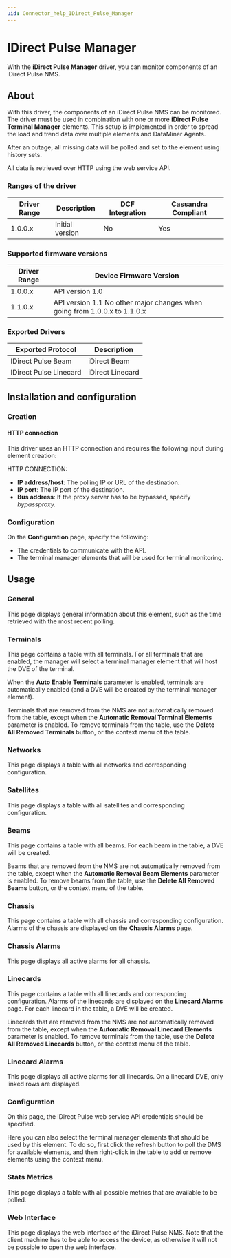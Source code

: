 ```yaml
---
uid: Connector_help_IDirect_Pulse_Manager
---
```


# IDirect Pulse Manager

With the **iDirect Pulse Manager** driver, you can monitor components of an iDirect Pulse NMS.

## About

With this driver, the components of an iDirect Pulse NMS can be monitored. The driver must be used in combination with one or more **iDirect Pulse Terminal Manager** elements. This setup is implemented in order to spread the load and trend data over multiple elements and DataMiner Agents.

After an outage, all missing data will be polled and set to the element using history sets.

All data is retrieved over HTTP using the web service API.

### Ranges of the driver

| **Driver Range** | **Description** | **DCF Integration** | **Cassandra Compliant** |
|------------------|-----------------|---------------------|-------------------------|
| 1.0.0.x          | Initial version | No                  | Yes                     |

### Supported firmware versions

| **Driver Range** | **Device Firmware Version**                                               |
|------------------|---------------------------------------------------------------------------|
| 1.0.0.x          | API version 1.0                                                           |
| 1.1.0.x          | API version 1.1 No other major changes when going from 1.0.0.x to 1.1.0.x |

### Exported Drivers

| **Exported Protocol**  | **Description**  |
|------------------------|------------------|
| IDirect Pulse Beam     | iDirect Beam     |
| IDirect Pulse Linecard | iDirect Linecard |

## Installation and configuration

### Creation

#### HTTP connection

This driver uses an HTTP connection and requires the following input during element creation:

HTTP CONNECTION:

- **IP address/host**: The polling IP or URL of the destination.
- **IP port**: The IP port of the destination.
- **Bus address**: If the proxy server has to be bypassed, specify *bypassproxy.*

### Configuration

On the **Configuration** page, specify the following:

- The credentials to communicate with the API.
- The terminal manager elements that will be used for terminal monitoring.

## Usage

### General

This page displays general information about this element, such as the time retrieved with the most recent polling.

### Terminals

This page contains a table with all terminals. For all terminals that are enabled, the manager will select a terminal manager element that will host the DVE of the terminal.

When the **Auto Enable Terminals** parameter is enabled, terminals are automatically enabled (and a DVE will be created by the terminal manager element).

Terminals that are removed from the NMS are not automatically removed from the table, except when the **Automatic Removal Terminal Elements** parameter is enabled. To remove terminals from the table, use the **Delete All Removed Terminals** button, or the context menu of the table.

### Networks

This page displays a table with all networks and corresponding configuration.

### Satellites

This page displays a table with all satellites and corresponding configuration.

### Beams

This page contains a table with all beams. For each beam in the table, a DVE will be created.

Beams that are removed from the NMS are not automatically removed from the table, except when the **Automatic Removal Beam Elements** parameter is enabled. To remove beams from the table, use the **Delete All Removed Beams** button, or the context menu of the table.

### Chassis

This page contains a table with all chassis and corresponding configuration. Alarms of the chassis are displayed on the **Chassis Alarms** page.

### Chassis Alarms

This page displays all active alarms for all chassis.

### Linecards

This page contains a table with all linecards and corresponding configuration. Alarms of the linecards are displayed on the **Linecard Alarms** page. For each linecard in the table, a DVE will be created.

Linecards that are removed from the NMS are not automatically removed from the table, except when the **Automatic Removal Linecard Elements** parameter is enabled. To remove terminals from the table, use the **Delete All Removed Linecards** button, or the context menu of the table.

### Linecard Alarms

This page displays all active alarms for all linecards. On a linecard DVE, only linked rows are displayed.

### Configuration

On this page, the iDirect Pulse web service API credentials should be specified.

Here you can also select the terminal manager elements that should be used by this element. To do so, first click the refresh button to poll the DMS for available elements, and then right-click in the table to add or remove elements using the context menu.

### Stats Metrics

This page displays a table with all possible metrics that are available to be polled.

### Web Interface

This page displays the web interface of the iDirect Pulse NMS. Note that the client machine has to be able to access the device, as otherwise it will not be possible to open the web interface.
